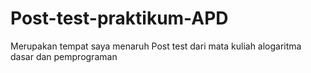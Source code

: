 # Post-test-praktikum-APD
Merupakan tempat saya menaruh Post test dari mata kuliah alogaritma dasar dan pemprograman
